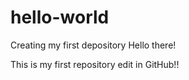 # hello-world
Creating my first depository
Hello there!

This is my first repository edit in GitHub!!
